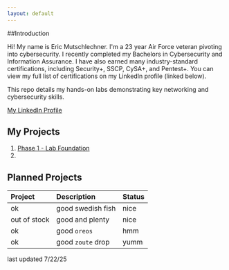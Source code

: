 ```yaml
---
layout: default
---
```


##Introduction

Hi! My name is Eric Mutschlechner. I'm a 23 year Air Force veteran pivoting into cybersecurity. I recently completed my Bachelors in Cybersecurity and Information Assurance. I have also earned many industry-standard certifications, including Security+, SSCP, CySA+, and Pentest+. You can view my full list of certifications on my LinkedIn profile (linked below).

This repo details my hands-on labs demonstrating key networking and cybersecurity skills.

[My LinkedIn Profile](https://www.linkedin.com/in/eric-muts)

## My Projects

1. [Phase 1 - Lab Foundation](./projects/phase_1_lab_foundation/index.md)
2. 

## Planned Projects

| Project        | Description          | Status |
|:-------------|:------------------|:------|
| ok           | good swedish fish | nice  |
| out of stock | good and plenty   | nice  |
| ok           | good `oreos`      | hmm   |
| ok           | good `zoute` drop | yumm  |


last updated 7/22/25
